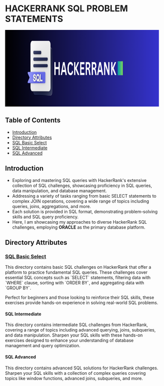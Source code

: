 # HACKERRANK SQL PROBLEM STATEMENTS 

<img src="https://github.com/RadhikaDeshpande1010/HackerRank-SQL/blob/main/Background.png" height="250" width="1000">

## Table of Contents
* [Introduction](#Introduction)
* [Directory Attributes](#Directory-Attributes)
* [SQL Basic Select](#SQL-Basic-Select)
* [SQL Intermediate](#SQL-Intermediate)
* [SQL Advanced](#SQL-Advanced)
  
## Introduction
* Exploring and mastering SQL queries with HackerRank's extensive collection of SQL challenges, showcasing proficiency in SQL queries, data manipulation, and database management.
* Addressing a variety of tasks ranging from basic SELECT statements to complex JOIN operations, covering a wide range of topics including queries, joins, aggregations, and more.
* Each solution is provided in SQL format, demonstrating problem-solving skills and SQL query proficiency.
* Here, I am showcasing my approaches to diverse HackerRank SQL challenges, employing **ORACLE** as the primary database platform.

## Directory Attributes

### [SQL Basic Select](https://github.com/RadhikaDeshpande1010/HackerRank-SQL-BrainTeasers/blob/main/SQL_SRC/BASIC%20SELECT%20SOLUTIONS.md)
<p> 
    This directory contains basic SQL challenges on HackerRank that offer a platform to practice fundamental SQL queries.  
    These challenges cover essential SQL concepts such as `SELECT` statements, filtering data with `WHERE` clause, sorting with `ORDER BY`, and aggregating data with `GROUP BY`.  
</p>

Perfect for beginners and those looking to reinforce their SQL skills, these exercises provide hands-on experience in solving real-world SQL problems.


<h4> SQL Intermediate </h4>
<p> This directory contains intermediate SQL challenges from HackerRank, covering a range of topics including advanced querying, joins, subqueries, and data manipulation. Sharpen your SQL skills with these hands-on exercises designed to enhance your understanding of database management and query optimization. </p>

<h4> SQL Advanced </h4>
<p> This directory contains advanced SQL solutions for HackerRank challenges. Sharpen your SQL skills with a collection of complex queries covering topics like window functions, advanced joins, subqueries, and more. </p>
